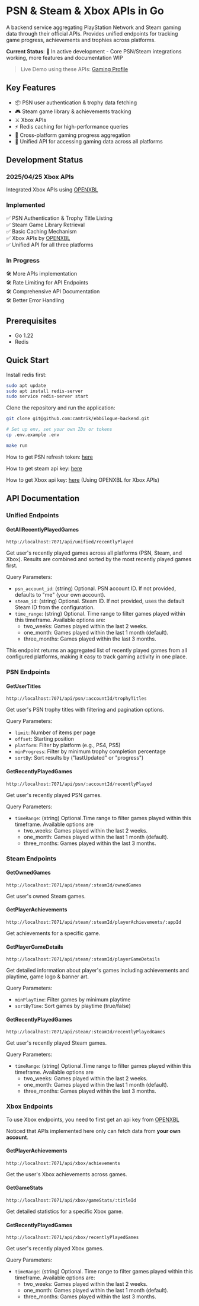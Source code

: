 # PSN & Steam & Xbox APIs in Go 

A backend service aggregating PlayStation Network and Steam gaming data through their official APIs. Provides unified endpoints for tracking game progress, achievements and trophies across platforms.

**Current Status**: 🚧 In active development - Core PSN/Steam integrations working, more features and documentation WIP

> Live Demo using these APIs: [Gaming Profile](https://www.ebbilogue.com/gaming)

## Key Features
- 📦 PSN user authentication & trophy data fetching 
- 🎮 Steam game library & achievements tracking
- ⚔️ Xbox APIs
- ⚡ Redis caching for high-performance queries
- 🌉 Cross-platform gaming progress aggregation
- 🔄 Unified API for accessing gaming data across all platforms

## Development Status
### 2025/04/25 Xbox APIs
Integrated Xbox APIs using [OPENXBL](https://xbl.io/)

### Implemented
✅ PSN Authentication & Trophy Title Listing  
✅ Steam Game Library Retrieval  
✅ Basic Caching Mechanism  
✅ Xbox APIs by [OPENXBL](https://xbl.io/)  
✅ Unified API for all three platforms

### In Progress
🛠️ More APIs implementation  
🛠️ Rate Limiting for API Endpoints  
🛠️ Comprehensive API Documentation  
🛠️ Better Error Handling

## Prerequisites
- Go 1.22
- Redis

## Quick Start
Install redis first:
```bash
sudo apt update
sudo apt install redis-server
sudo service redis-server start
```

Clone the repository and run the application:
```bash
git clone git@github.com:camtrik/ebbilogue-backend.git

# Set up env, set your own IDs or tokens
cp .env.example .env

make run 
```

How to get PSN refresh token: [here](https://www.ebbilogue.com/blog/notes/psn-api-use)

How to get steam api key: [here](https://steamcommunity.com/dev)  

How to get Xbox api key: [here](https://xbl.io/console) (Using OPENXBL for Xbox APIs)


## API Documentation

### Unified Endpoints

#### GetAllRecentlyPlayedGames
```
http://localhost:7071/api/unified/recentlyPlayed
```
Get user's recently played games across all platforms (PSN, Steam, and Xbox). Results are combined and sorted by the most recently played games first.

Query Parameters:
- `psn_account_id`: (string) Optional. PSN account ID. If not provided, defaults to "me" (your own account).
- `steam_id`: (string) Optional. Steam ID. If not provided, uses the default Steam ID from the configuration.
- `time_range`: (string) Optional. Time range to filter games played within this timeframe. Available options are:
  - two_weeks: Games played within the last 2 weeks.
  - one_month: Games played within the last 1 month (default).
  - three_months: Games played within the last 3 months.

This endpoint returns an aggregated list of recently played games from all configured platforms, making it easy to track gaming activity in one place.

### PSN Endpoints

#### GetUserTitles
```
http://localhost:7071/api/psn/:accountId/trophyTitles
```
Get user's PSN trophy titles with filtering and pagination options.

Query Parameters:
- `limit`: Number of items per page
- `offset`: Starting position
- `platform`: Filter by platform (e.g., PS4, PS5)
- `minProgress`: Filter by minimum trophy completion percentage
- `sortBy`: Sort results by ("lastUpdated" or "progress")

#### GetRecentlyPlayedGames
```
http://localhost:7071/api/psn/:accountId/recentlyPlayed
```
Get user's recently played PSN games.

Query Parameters:
- `timeRange`: (string) Optional.Time range to filter games played within this timeframe. Available options are
    - two_weeks: Games played within the last 2 weeks.
    - one_month: Games played within the last 1 month (default).
    - three_months: Games played within the last 3 months.

### Steam Endpoints

#### GetOwnedGames
```
http://localhost:7071/api/steam/:steamId/ownedGames
```
Get user's owned Steam games.

#### GetPlayerAchievements
```
http://localhost:7071/api/steam/:steamId/playerAchievements/:appId
```
Get achievements for a specific game.

#### GetPlayerGameDetails
```
http://localhost:7071/api/steam/:steamId/playerGameDetails
```
Get detailed information about player's games including achievements and playtime, game logo & banner art.

Query Parameters:
- `minPlayTime`: Filter games by minimum playtime 
- `sortByTime`: Sort games by playtime (true/false)

#### GetRecentlyPlayedGames
```
http://localhost:7071/api/steam/:steamId/recentlyPlayedGames
```
Get user's recently played Steam games.

Query Parameters:
- `timeRange`: (string) Optional.Time range to filter games played within this timeframe. Available options are
    - two_weeks: Games played within the last 2 weeks.
    - one_month: Games played within the last 1 month (default).
    - three_months: Games played within the last 3 months.


### Xbox Endpoints 
To use Xbox endpoints, you need to first get an api key from [OPENXBL](https://xbl.io/)  

Noticed that APIs implemented here only can fetch data from **your own account**. 
#### GetPlayerAchievements
```
http://localhost:7071/api/xbox/achievements
```
Get the user's Xbox achievements across games.

#### GetGameStats
```
http://localhost:7071/api/xbox/gameStats/:titleId
```
Get detailed statistics for a specific Xbox game.

#### GetRecentlyPlayedGames
```
http://localhost:7071/api/xbox/recentlyPlayedGames
```
Get user's recently played Xbox games.

Query Parameters:
- `timeRange`: (string) Optional. Time range to filter games played within this timeframe. Available options are:
    - two_weeks: Games played within the last 2 weeks.
    - one_month: Games played within the last 1 month (default).
    - three_months: Games played within the last 3 months.
